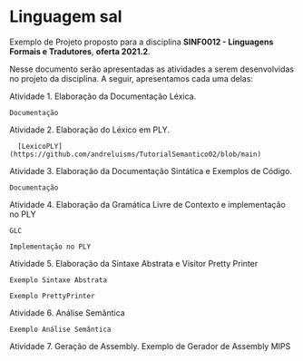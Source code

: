 # Linguagem sal
Exemplo de Projeto proposto para a disciplina __SINF0012 - Linguagens Formais e Tradutores__, __oferta 2021.2__.

Nesse documento serão apresentadas as atividades a serem desenvolvidas no projeto da disciplina. A seguir, apresentamos cada uma delas:

Atividade 1. Elaboração da Documentação Léxica.

    Documentação
  
Atividade 2. Elaboração do Léxico em PLY.
	
      [LexicoPLY](https://github.com/andreluisms/TutorialSemantico02/blob/main)

Atividade 3. Elaboração da Documentação Sintática e Exemplos de Código.

    Documentação

Atividade 4. Elaboração da Gramática Livre de Contexto e implementação no PLY

    GLC

    Implementação no PLY

Atividade 5. Elaboração da Sintaxe Abstrata e Visitor Pretty Printer

    Exemplo Sintaxe Abstrata

    Exemplo PrettyPrinter

Atividade 6. Análise Semântica

    Exemplo Análise Semântica

Atividade 7. Geração de Assembly.
    Exemplo de Gerador de Assembly MIPS
